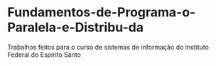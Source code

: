 # Fundamentos-de-Programa-o-Paralela-e-Distribu-da
Trabalhos feitos para o curso de sistemas de informação do Instituto Federal do Espírito Santo
